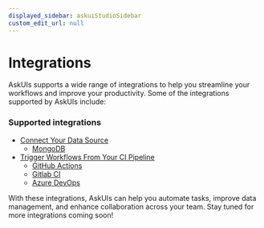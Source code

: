 ```yaml
---
displayed_sidebar: askuiStudioSidebar
custom_edit_url: null
---
```


# Integrations
AskUIs supports a wide range of integrations to help you streamline your workflows and improve your productivity. Some of the integrations supported by AskUIs include:

### Supported integrations

- [Connect Your Data Source](07-connect-your-data-source.md)
    - [MongoDB](../03-All-Integrations/04-mongodb.md)
- [Trigger Workflows From Your CI Pipeline](06-trigger-workflows-from-your-ci-pipeline.md)
    - [GitHub Actions](../03-All-Integrations/02-github-actions.md)
    - [Gitlab CI](../03-All-Integrations/03-gitlab-ci.md)
    - [Azure DevOps](../03-All-Integrations/01-azure-devops.md)

With these integrations, AskUIs can help you automate tasks, improve data management, and enhance collaboration across your team. Stay tuned for more integrations coming soon!
